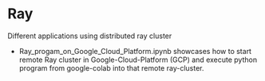 # Ray
Different applications using distributed ray cluster

* Ray_progam_on_Google_Cloud_Platform.ipynb showcases how to start remote Ray cluster in Google-Cloud-Platform (GCP) and execute python program from google-colab into that remote ray-cluster.
